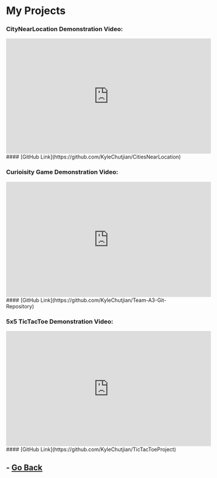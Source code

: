 # My Projects

### CityNearLocation Demonstration Video:
<iframe width="560" height="315" src="https://www.youtube.com/embed/r1ads52o4rU" title="YouTube video player" frameborder="0" allow="accelerometer; autoplay; clipboard-write; encrypted-media; gyroscope; picture-in-picture" allowfullscreen></iframe>
#### [GitHub Link](https://github.com/KyleChutjian/CitiesNearLocation)

### Curioisity Game Demonstration Video:
<iframe width="560" height="315" src="https://www.youtube.com/embed/aIjiJVCWppQ" title="YouTube video player" frameborder="0" allow="accelerometer; autoplay; clipboard-write; encrypted-media; gyroscope; picture-in-picture" allowfullscreen></iframe>
#### [GitHub Link](https://github.com/KyleChutjian/Team-A3-Git-Repository)

### 5x5 TicTacToe Demonstration Video:
<iframe width="560" height="315" src="https://www.youtube.com/embed/zDFaiSekId0" title="YouTube video player" frameborder="0" allow="accelerometer; autoplay; clipboard-write; encrypted-media; gyroscope; picture-in-picture" allowfullscreen></iframe>
#### [GitHub Link](https://github.com/KyleChutjian/TicTacToeProject)



## - [Go Back](https://kylechutjian.github.io/)